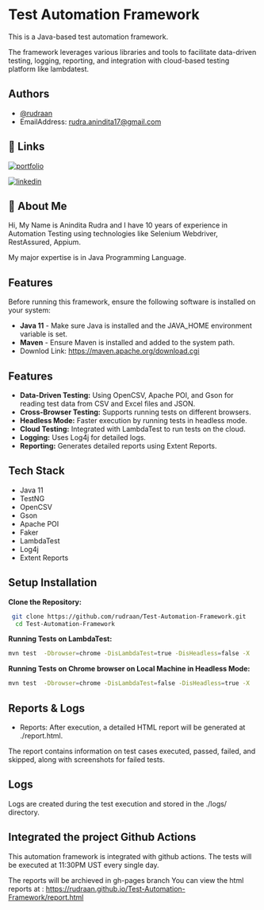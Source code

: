 
# Test Automation Framework

This is a Java-based test automation framework.

The framework leverages various libraries and tools to facilitate data-driven testing, logging, reporting, and integration with cloud-based testing platform like lambdatest.




## Authors

- [@rudraan](https://github.com/rudraan)
- EmailAddress: rudra.anindita17@gmail.com

## 🔗 Links
[![portfolio](https://img.shields.io/badge/my_portfolio-000?style=for-the-badge&logo=ko-fi&logoColor=white)](https://github.com/rudraan)

[![linkedin](https://img.shields.io/badge/linkedin-0A66C2?style=for-the-badge&logo=linkedin&logoColor=white)](https://www.linkedin.com/in/anindita-rudra-17526995/)




## 🚀 About Me
Hi, My Name is Anindita Rudra and I have 10 years of experience in Automation Testing using technologies like Selenium Webdriver, RestAssured, Appium.

My major expertise is in Java Programming Language.


## Features

Before running this framework, ensure the following software is installed on your system:

- **Java 11** - Make sure Java is installed and the JAVA_HOME environment variable is set.
- **Maven** - Ensure Maven is installed and added to the system path.
- Downlod Link: https://maven.apache.org/download.cgi


## Features
- **Data-Driven Testing:** Using OpenCSV, Apache POI, and Gson for reading test data from CSV and Excel files and JSON.
- **Cross-Browser Testing:** Supports running tests on different browsers.
- **Headless Mode:** Faster execution by running tests in headless mode.
- **Cloud Testing:** Integrated with LambdaTest to run tests on the cloud.
- **Logging:** Uses Log4j for detailed logs.
- **Reporting:** Generates detailed reports using Extent Reports.




## Tech Stack

- Java 11
- TestNG
- OpenCSV
- Gson
- Apache POI
- Faker
- LambdaTest
- Log4j
- Extent Reports


## Setup Installation

**Clone the Repository:**

```bash
 git clone https://github.com/rudraan/Test-Automation-Framework.git
  cd Test-Automation-Framework
```

**Running Tests on LambdaTest:**

```bash
mvn test  -Dbrowser=chrome -DisLambdaTest=true -DisHeadless=false -X
```

**Running Tests on Chrome browser on Local Machine in Headless Mode:**

```bash
mvn test  -Dbrowser=chrome -DisLambdaTest=false -DisHeadless=true -X
```


## Reports & Logs

- Reports: After execution, a detailed HTML report will be generated at ./report.html.

The report contains information on test cases executed, passed, failed, and skipped, along with screenshots for failed tests.

## Logs

Logs are created during the test execution and stored in the ./logs/ directory.


## Integrated the project Github Actions

This automation framework is integrated with github actions. The tests will be executed at 11:30PM UST every single day.

The reports will be archieved in gh-pages branch You can view the html reports at : https://rudraan.github.io/Test-Automation-Framework/report.html
